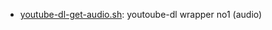 * [youtube-dl-get-audio.sh](https://gist.github.com/33f83c69a04d57ca33e9#file-youtube-dl-get-audio-sh): youtoube-dl wrapper no1 (audio)

